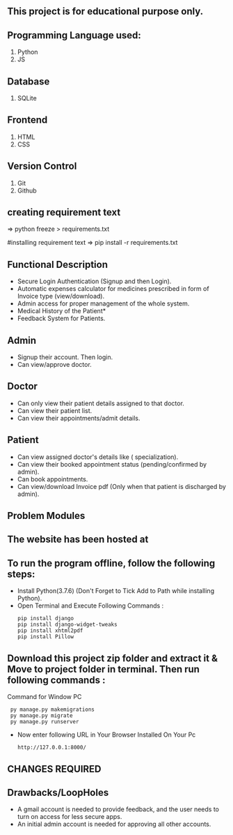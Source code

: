 ## This project is for educational purpose only.

## Programming Language used:
1) Python
2) JS

## Database
1) SQLite

## Frontend
1) HTML
2) CSS

## Version Control
1) Git
2) Github

## creating requirement text
=> python freeze > requirements.txt

#installing requirement text
=> pip install -r requirements.txt


## Functional Description
* Secure Login Authentication (Signup and then Login).
* Automatic expenses calculator for medicines prescribed in form of Invoice type (view/download).
* Admin access for proper management of the whole system.
* Medical History of the Patient*
* Feedback System for Patients.

## Admin
* Signup their account. Then login.
* Can view/approve doctor.


## Doctor
* Can only view their patient details assigned to that doctor.
* Can view their patient list.
* Can view their appointments/admit details.


## Patient
* Can view assigned doctor's details like ( specialization).
* Can view their booked appointment status (pending/confirmed by admin).
* Can book appointments.
* Can view/download Invoice pdf (Only when that patient is discharged by admin).


## Problem Modules

## The website has been hosted at

## To run the program offline, follow the following steps:
* Install Python(3.7.6) (Don't Forget to Tick Add to Path while installing Python).
* Open Terminal and Execute Following Commands :
    ```
    pip install django
    pip install django-widget-tweaks
    pip install xhtml2pdf
    pip install Pillow

    ```

## Download this project zip folder and extract it & Move to project folder in terminal. Then run following commands :
Command for Window PC
   ```
    py manage.py makemigrations
    py manage.py migrate
    py manage.py runserver
   ```

  
* Now enter following URL in Your Browser Installed On Your Pc

    ```http://127.0.0.1:8000/  ```
 
 ## CHANGES REQUIRED
 

## Drawbacks/LoopHoles
* A gmail account is needed to provide feedback, and the user needs to turn on access for less secure apps.
* An initial admin account is needed for approving all other accounts.




